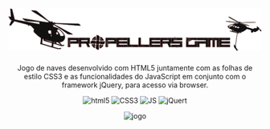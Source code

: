 <h1 align="center">
<img src="https://github.com/narelo/propellers-game/blob/main/images/logo.png?raw=true" alt="propellers game">
</h1>
<p align="center">
Jogo de naves desenvolvido com HTML5 juntamente com as folhas de estilo CSS3 e as funcionalidades do JavaScript em conjunto com o framework jQuery, para acesso via browser.
</p>
<p align="center">
<img src="https://logodownload.org/wp-content/uploads/2016/10/html5-logo-2.png" alt="html5" width="20"> <img src="http://grupoessencial.com.br/junior_silva_page/img/habilidades/css.png" alt="CSS3" width="20"> <img src="https://rpedro.pt/image/js.png" alt="JS" width="20"> <img src="https://blog.tedioso.com/wp-content/uploads/2017/11/jquery-logo.gif" alt="jQuert" width="30">
</p>
<p align="center"><img src="https://github.com/narelo/propellers-game/blob/main/images/gif.gif?raw=true" alt="jogo"></p>
